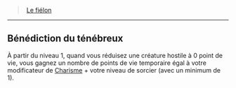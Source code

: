 ﻿---
!Generic
Id: warlock_fiendish_hd.md#bénédiction-du-ténébreux
ParentLink: warlock_fiendish_hd.md#le-fiélon
Name: Bénédiction du ténébreux
ParentName: Le fiélon
NameLevel: 2
Attributes: {}
---
> [Le fiélon](hd_warlock_fiendish.md)

---

## Bénédiction du ténébreux

À partir du niveau 1, quand vous réduisez une créature hostile à 0 point de vie, vous gagnez un nombre de points de vie temporaire égal à votre modificateur de [Charisme](hd_abilities_charisma.md) + votre niveau de sorcier (avec un minimum de 1).

